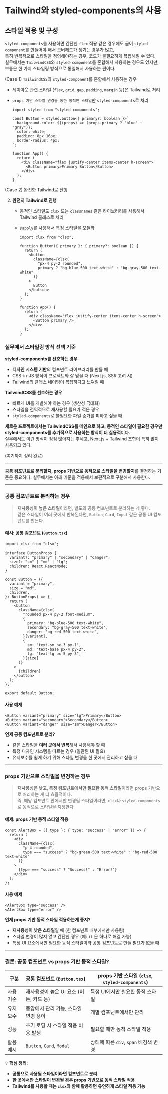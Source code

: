 # Tailwind와 styled-components의 사용

## 스타일 적용 및 구성

`styled-components`를 사용하면 간단한 `flex` 적용 같은 경우에도 굳이 `styled-component`를 만들어야 해서 오버헤드가 생기는 경우가 많고,  
특히 반복적으로 스타일을 정의해야하는 경우, 코드가 불필요하게 복잡해질 수 있다.  
실무에서는 `TailwindCSS`와 `styled-component`를 혼합해서 사용하는 경우도 있지만, 보통은 한 가지 스타일링 방식으로 통일해서 사용하는 편이다.

(Case 1) `TailwindCSS`와 `styled-component`를 혼합해서 사용하는 경우

- 레이아웃 관련 스타일 (`flex`, `grid`, `gap`, `padding`, `margin` 등)은 Tailwind로 처리
- `props 기반 스타일 변경을 통한 동적인 스타일`만 `styled-components`로 처리

  ```tsx
  import styled from "styled-components";

  const Button = styled.button<{ primary?: boolean }>`
    background-color: ${(props) => (props.primary ? "blue" : "gray")};
    color: white;
    padding: 8px 16px;
    border-radius: 4px;
  `;

  function App() {
    return (
      <div className="flex justify-center items-center h-screen">
        <Button primary>Primary Button</Button>
      </div>
    );
  }
  ```

(Case 2) 완전한 Tailwind로 진행

2. **완전히 Tailwind로 진행**

   - 동적인 스타일도 `clsx` 또는 `classnames` 같은 라이브러리를 사용해서 Tailwind 클래스로 처리
   - `@apply`를 사용해서 특정 스타일을 모듈화

     ```tsx
     import clsx from "clsx";

     function Button({ primary }: { primary?: boolean }) {
       return (
         <button
           className={clsx(
             "px-4 py-2 rounded",
             primary ? "bg-blue-500 text-white" : "bg-gray-500 text-white"
           )}
         >
           Button
         </button>
       );
     }

     function App() {
       return (
         <div className="flex justify-center items-center h-screen">
           <Button primary />
         </div>
       );
     }
     ```

### 실무에서 스타일링 방식 선택 기준

**styled-components를 선호하는 경우**

- **디자인 시스템 기반**의 컴포넌트 라이브러리를 만들 때
- CSS-in-JS 방식이 프로젝트와 잘 맞을 때 (Next.js, SSR 고려 시)
- Tailwind의 클래스 네이밍이 복잡하다고 느껴질 때

**TailwindCSS를 선호하는 경우**

- 빠르게 UI를 개발해야 하는 경우 (생산성 극대화)
- 스타일을 전역적으로 재사용할 필요가 적은 경우
- `styled-components`로 불필요한 파일 증가를 피하고 싶을 때

**새로운 프로젝트에서는 TailwindCSS를 메인으로 하고, 동적인 스타일이 필요한 경우만 styled-components를 추가적으로 사용하는 방식이 더 실용적**이다.  
실무에서도 이런 방식이 점점 많아지는 추세고, Next.js + Tailwind 조합이 특히 많이 사용되고 있다.

(여기까지 정리 완료)

---

**공통 컴포넌트로 분리할지, props 기반으로 동적으로 스타일을 변경할지**를 결정하는 기준은 중요하다.
실무에서는 아래 기준을 적용해서 보편적으로 구분해서 사용한다.

---

### 공통 컴포넌트로 분리하는 경우

> **재사용성이 높은 스타일**이라면, 별도의 공통 컴포넌트로 분리하는 게 좋다.  
> 같은 스타일이 여러 곳에서 반복된다면, `Button`, `Card`, `Input` 같은 공통 UI 컴포넌트를 만든다.

#### 예시: 공통 컴포넌트 (`Button.tsx`)

```tsx
import clsx from "clsx";

interface ButtonProps {
  variant?: "primary" | "secondary" | "danger";
  size?: "sm" | "md" | "lg";
  children: React.ReactNode;
}

const Button = ({
  variant = "primary",
  size = "md",
  children,
}: ButtonProps) => {
  return (
    <button
      className={clsx(
        "rounded px-4 py-2 font-medium",
        {
          primary: "bg-blue-500 text-white",
          secondary: "bg-gray-500 text-white",
          danger: "bg-red-500 text-white",
        }[variant],
        {
          sm: "text-sm px-3 py-1",
          md: "text-base px-4 py-2",
          lg: "text-lg px-5 py-3",
        }[size]
      )}
    >
      {children}
    </button>
  );
};

export default Button;
```

#### 사용 예제

```tsx
<Button variant="primary" size="lg">Primary</Button>
<Button variant="secondary">Secondary</Button>
<Button variant="danger" size="sm">Danger</Button>
```

**언제 공통 컴포넌트로 분리?**

- 같은 스타일을 **여러 곳에서 반복**해서 사용해야 할 때
- 특정 디자인 시스템을 따르는 경우 (일관된 UI 필요)
- 유지보수를 쉽게 하기 위해 스타일 변경을 한 곳에서 관리하고 싶을 때

---

### props 기반으로 스타일을 변경하는 경우

> **재사용성은 낮고, 특정 컴포넌트에서만 필요한 동적 스타일**이라면 props 기반으로 처리하는 게 더 효율적이다.  
> 즉, 해당 컴포넌트 안에서만 변경될 스타일이라면, `clsx`나 `styled-components`로 동적으로 스타일을 지정한다.

#### 예제: props 기반 동적 스타일 적용

```tsx
const AlertBox = ({ type }: { type: "success" | "error" }) => {
  return (
    <div
      className={clsx(
        "p-4 rounded",
        type === "success" ? "bg-green-500 text-white" : "bg-red-500 text-white"
      )}
    >
      {type === "success" ? "Success!" : "Error!"}
    </div>
  );
};
```

#### 사용 예제

```tsx
<AlertBox type="success" />
<AlertBox type="error" />
```

**언제 props 기반 동적 스타일 적용하는게 좋지?**

- **재사용성이 낮은 스타일**일 때 (한 컴포넌트 내부에서만 사용됨)
- 스타일 변경이 많지 않고 간단한 경우 (예: `if` 문 하나로 해결 가능)
- 특정 UI 요소에서만 필요한 동적 스타일이라 공통 컴포넌트로 만들 필요가 없을 때

---

### 결론: 공통 컴포넌트 vs props 기반 동적 스타일?

| 구분      | 공통 컴포넌트 (`Button.tsx`)            | props 기반 스타일 (`clsx`, `styled-components`) |
| --------- | --------------------------------------- | ----------------------------------------------- |
| 사용 기준 | 재사용성이 높은 UI 요소 (버튼, 카드 등) | 특정 UI에서만 필요한 동적 스타일                |
| 유지보수  | 중앙에서 관리 가능, 스타일 변경 용이    | 개별 컴포넌트에서만 관리                        |
| 성능      | 초기 로딩 시 스타일 적용 비용 발생      | 필요할 때만 동적 스타일 적용                    |
| 활용 예시 | `Button`, `Card`, `Modal`               | 상태에 따른 `div`, `span` 배경색 변경           |

💡 **핵심 정리:**

- **공통으로 사용될 스타일이라면 컴포넌트로 분리**
- **한 곳에서만 스타일이 변경될 경우 props 기반으로 동적 스타일 적용**
- **Tailwind를 사용할 때는 `clsx`와 함께 활용하면 유연하게 스타일 적용 가능**
